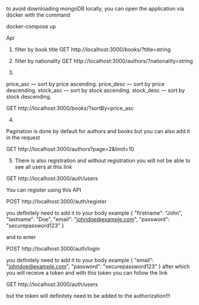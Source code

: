 
to avoid downloading mongoDB locally, you can open the application via docker with the command

docker-compose up

Api

1. filter by book title
GET http://localhost:3000/books/?title=string


2.  filter by nationality
GET http://localhost:3000/authors/?nationality=string

3. 
price_asc — sort by price ascending.
price_desc — sort by price descending.
stock_asc — sort by stock ascending.
stock_desc — sort by stock descending.

GET http://localhost:3000/books/?sortBy=price_asc

4. 

Pagination is done by default for authors and books
but you can also add it in the request

GET http://localhost:3000/authors?page=2&limit=10

5.  There is also registration and without registration you will not be able to see all users at this link

GET http://localhost:3000/auth/users

You can register using this API

POST http://localhost:3000/auth/register


you definitely need to add it to your body 
example
{
  "firstname": "John",
  "lastname": "Doe",
  "email": "johndoe@example.com",
  "password": "securepassword123"
}

and to enter

 POST http://localhost:3000/auth/login

you definitely need to add it to your body 
example
{
  "email": "johndoe@example.com",
  "password": "securepassword123"
}
after which you will receive a token and with this token you can follow the link

GET http://localhost:3000/auth/users

but the token will definitely need to be added to the authorization!!!
